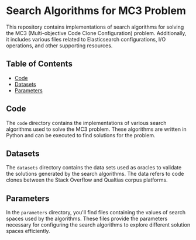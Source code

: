 # Search Algorithms for MC3 Problem

This repository contains implementations of search algorithms for solving the MC3 (Multi-objective Code Clone Configuration) problem.
Additionally, it includes various files related to Elasticsearch configurations, I/O operations, and other supporting resources.

## Table of Contents

- [Code](#code)
- [Datasets](#datasets)
- [Parameters](#parameters)

## Code

The `code` directory contains the implementations of various search algorithms used to solve the MC3 problem. These algorithms are written in Python and can be executed to find solutions for the problem.

## Datasets

The `datasets` directory contains the data sets used as oracles to validate the solutions generated by the search algorithms.
The data refers to code clones between the Stack Overflow and Qualtias corpus platforms.

## Parameters

In the `parameters` directory, you'll find files containing the values of search spaces used by the algorithms. These files provide the parameters necessary for configuring the search algorithms to explore different solution spaces efficiently.
